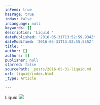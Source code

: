 ```yaml
---
inFeed: true
hasPage: true
inNav: false
inLanguage: null
keywords: []
description: 'Liquid '
datePublished: '2016-05-31T13:52:59.934Z'
dateModified: '2016-05-31T13:52:55.555Z'
title: ''
author: []
authors: []
publisher: null
starred: false
sourcePath: _posts/2016-05-31-liquid.md
url: liquid/index.html
_type: Article

---
```

Liquid
![](https://the-grid-user-content.s3-us-west-2.amazonaws.com/4e6a901b-2929-4df8-adf2-a16f10a37568.jpg)